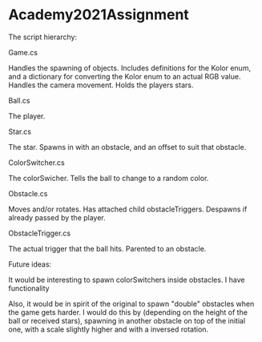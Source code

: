 # Academy2021Assignment

The script hierarchy:

Game.cs

Handles the spawning of objects. Includes definitions for the Kolor enum, and a dictionary for converting the Kolor enum to an actual RGB value. Handles the camera movement. Holds the players stars.


Ball.cs

The player.


Star.cs

The star. Spawns in with an obstacle, and an offset to suit that obstacle.


ColorSwitcher.cs

The colorSwicher. Tells the ball to change to a random color.


Obstacle.cs

Moves and/or rotates. Has attached child obstacleTriggers. Despawns if already passed by the player.


ObstacleTrigger.cs

The actual trigger that the ball hits. Parented to an obstacle.


Future ideas:

It would be interesting to spawn colorSwitchers inside obstacles. I have functionality 

Also, it would be in spirit of the original to spawn "double" obstacles when the game gets harder. I would do this by (depending on the height of the ball or received stars), spawning in another obstacle on top of the initial one, with a scale slightly higher and with a inversed rotation.